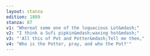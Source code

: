 ```yaml
---
layout: stanza
edition: 1889
stanza: 87
v1: "Whereat some one of the loquacious Lot&mdash;"
v2: "I think a Sufi pipkin&mdash;waxing hot&mdash;"
v3: "'All this of Pot and Potter&mdash;Tell me then,"
v4: "Who is the Potter, pray, and who the Pot?'"
---
```

